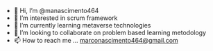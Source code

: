 - 👋 Hi, I’m @manascimento464
- 👀 I’m interested in scrum framework
- 🌱 I’m currently learning metaverse technologies
- 💞️ I’m looking to collaborate on problem based learning metodology
- 📫 How to reach me ... marconascimento464@gmail.com

<!---
manascimento464/manascimento464 is a ✨ special ✨ repository because its `README.md` (this file) appears on your GitHub profile.
You can click the Preview link to take a look at your changes.
--->
